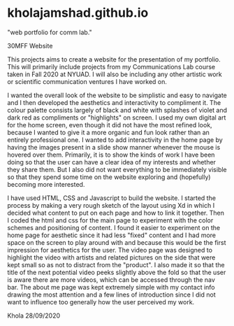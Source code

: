 # kholajamshad.github.io
"web portfolio for comm lab."

30MFF Website

This projects aims to create a website for the presentation of my portfolio. This will primarily include projects from my Communications Lab course taken in Fall 2020 at NYUAD. I will also be including any other artistic work or scientific communication ventures I have worked on.

I wanted the overall look of the website to be simplistic and easy to navigate and I then developed the aesthetics and interactivity to compliment it. The colour palette consists largely of black and white with splashes of violet and dark red as compliments or "highlights" on screen. I used my own digital art for the home screen, even though it did not have the most refined look, because I wanted to give it a more organic and fun look rather than an entirely professional one. I wanted to add interactivity in the home page by having the images present in a slide show manner whenever the mouse is hovered over them. Primarily, it is to show the kinds of work I have been doing so that the user can have a clear idea of my interests and whether they share them. But I also did not want everything to be immediately visible so that they spend some time on the website exploring and (hopefully) becoming more interested. 

I have used HTML, CSS and Javascript to build the website. I started the process by making a very rough sketch of the layout using Xd in which I decided what content to put on each page and how to link it together. Then I coded the html and css for the main page to experiment with the color schemes and positioning of content. I found it easier to experiment on the home page for aesthetic since it had less "fixed" content and I had more space on the screen to play around with and because this would be the first impression for aesthetics for the user. The video page was designed to highlight the video with artists and related pictures on the side that were kept small so as not to distract from the "product". I also made it so that the title of the next potential video peeks slightly above the fold so that the user is aware there are more videos, which can be accessed through the nav bar. The about me page was kept extremely simple with my contact info drawing the most attention and a few lines of introduction since I did not want to influence too generally how the user perceived my work.

Khola
28/09/2020
